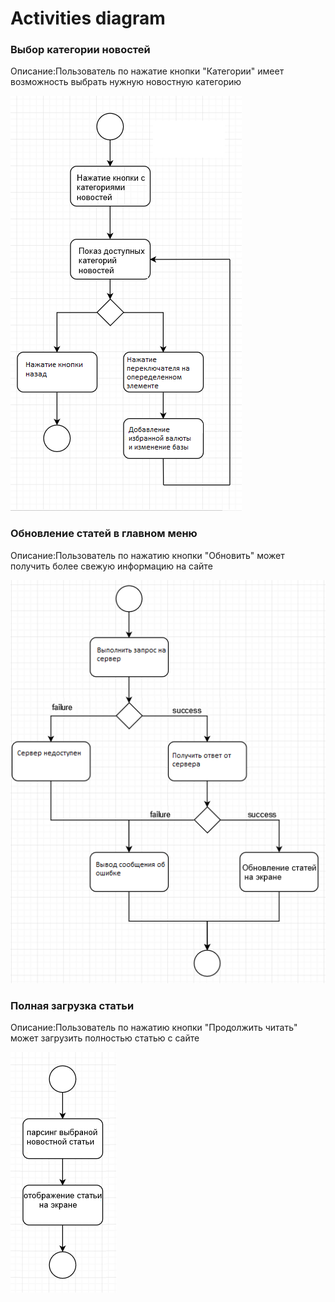 # Activities diagram

### Выбор категории новостей
Описание:Пользователь по нажатие кнопки "Категории" имеет возможность выбрать нужную новостную категорию

![](https://github.com/AlexanderGumeniuk/TRiTPOProject/blob/main/activity/FavoriteActivity.png) 
### Обновление статей в главном меню
Описание:Пользователь по нажатию кнопки "Обновить" может получить более свежую информацию на сайте

![](https://github.com/AlexanderGumeniuk/TRiTPOProject/blob/main/activity/UpdateActivity.PNG)

### Полная загрузка статьи
Описание:Пользователь по нажатию кнопки "Продолжить читать" может загрузить полностью статью с сайте

![](https://github.com/AlexanderGumeniuk/TRiTPOProject/blob/main/activity/MainListActivity.PNG)
